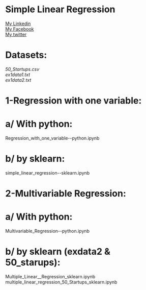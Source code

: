 **Simple Linear Regression**
==============================================
[My Linkedin](https://www.linkedin.com/in/sabirmakhlouf) <br />
[My Facebook](https://www.facebook.com/MakhloufSabir) <br />
[My twitter](https://twitter.com/Sabir_Makhlouf) <br />

# Datasets:

*50_Startups.csv* <br />
*ex1data1.txt* <br />
*ex1data2.txt* <br />

# 1-Regression with one variable:

# a/ With python: 
Regression_with_one_variable--python.ipynb
# b/ by sklearn:
simple_linear_regression--sklearn.ipynb

# 2-Multivariable Regression:

# a/ With python:
Multivariable_Regression--python.ipynb

# b/ by sklearn (exdata2 & 50_starups):
Multiple_Linear__Regression_sklearn.ipynb <br />
multiple_linear_regression_50_Startups_sklearn.ipynb <br />

